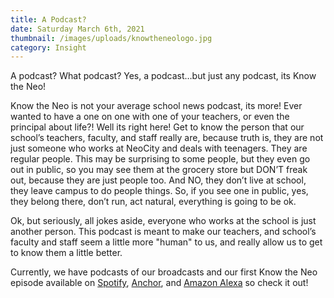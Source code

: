 ```yaml
---
title: A Podcast?
date: Saturday March 6th, 2021
thumbnail: /images/uploads/knowtheneologo.jpg
category: Insight
---
```


A podcast? What podcast? Yes, a podcast…but just any podcast, its Know the Neo!

Know the Neo is not your average school news podcast, its more! Ever wanted to have a one on one with one of your teachers, or even the principal about life?! Well its right here! Get to know the person that our school’s teachers, faculty, and staff really are, because truth is, they are not just someone who works at NeoCity and deals with teenagers. They are regular people. This may be surprising to some people, but they even go out in public, so you may see them at the grocery store but DON’T freak out, because they are just people too. And NO, they don’t live at school, they leave campus to do people things. So, if you see one in public, yes, they belong there, don’t run, act natural, everything is going to be ok. 

Ok, but seriously, all jokes aside, everyone who works at the school is just another person. This podcast is meant to make our teachers, and school’s faculty and staff seem a little more "human" to us, and really allow us to get to know them a little better.

Currently, we have podcasts of our broadcasts and our first Know the Neo episode available on [Spotify](https://open.spotify.com/show/0OOVhjCwJ0JZXIajXBMGgt), [Anchor](https://anchor.fm/knight-times-news), and [Amazon Alexa](https://skills-store.amazon.com/deeplink/dp/B08RXPPM8W?deviceType=app&share&refSuffix=ss_copy) so check it out!